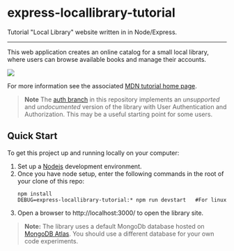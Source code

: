 # express-locallibrary-tutorial
Tutorial "Local Library" website written in in Node/Express.

----


This web application creates an online catalog for a small local library, where users can browse available books and manage their accounts.

![](https://github.com/mdn/express-locallibrary-tutorial/blob/master/public/images/Library%20Website%20-%20Mongoose_Express.png)


For more information see the associated [MDN tutorial home page](https://developer.mozilla.org/en-US/docs/Learn/Server-side/Express_Nodejs/Tutorial_local_library_website).


> **Note** The [auth branch](/../../tree/auth) in this repository implements an *unsupported* and *undocumented* version of the library with User Authentication and Authorization. This may be a useful starting point for some users.


## Quick Start

To get this project up and running locally on your computer:

1. Set up a [Nodejs](https://wiki.developer.mozilla.org/en-US/docs/Learn/Server-side/Express_Nodejs/development_environment) development environment.
1. Once you have node setup, enter the following commands in the root of your clone of this repo:
   ```
   npm install
   DEBUG=express-locallibrary-tutorial:* npm run devstart   #For linux
   ```
1. Open a browser to http://localhost:3000/ to open the library site.

> **Note:** The library uses a default MongoDb database hosted on [MongoDB Atlas](https://www.mongodb.com/cloud/atlas). You should use a different database for your own code experiments.
